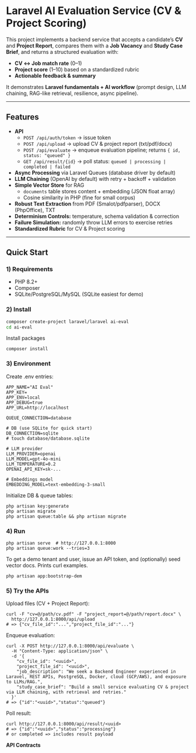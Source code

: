 # Laravel AI Evaluation Service (CV & Project Scoring)

This project implements a backend service that accepts a candidate’s **CV** and **Project Report**, compares them with a **Job Vacancy** and **Study Case Brief**, and returns a structured evaluation with:

- **CV ↔ Job match rate** (0–1)
- **Project score** (1–10) based on a standardized rubric
- **Actionable feedback & summary**

It demonstrates **Laravel fundamentals + AI workflow** (prompt design, LLM chaining, RAG-like retrieval, resilience, async pipeline).

---

## Features

- **API**
  - `POST /api/auth/token` → issue token
  - `POST /api/upload` → upload CV & project report (txt/pdf/docx)
  - `POST /api/evaluate` → enqueue evaluation pipeline; returns `{ id, status: "queued" }`
  - `GET /api/result/{id}` → poll status: `queued | processing | completed | failed`
- **Async Processing** via Laravel Queues (database driver by default)
- **LLM Chaining** (OpenAI by default) with retry + backoff + validation
- **Simple Vector Store** for RAG
  - `documents` table stores content + embedding (JSON float array)
  - Cosine similarity in PHP (fine for small corpus)
- **Robust Text Extraction** from PDF (Smalot/pdfparser), DOCX (PhpOffice), TXT
- **Determinism Controls:** temperature, schema validation & correction
- **Failure Simulation:** randomly throw LLM errors to exercise retries
- **Standardized Rubric** for CV & Project scoring

---

## Quick Start

### 1) Requirements
- PHP 8.2+
- Composer
- SQLite/PostgreSQL/MySQL (SQLite easiest for demo)

### 2) Install
```bash
composer create-project laravel/laravel ai-eval
cd ai-eval
```
Install packages
```
composer install
```

### 3) Environment
Create .env entries:
```
APP_NAME="AI Eval"
APP_KEY=
APP_ENV=local
APP_DEBUG=true
APP_URL=http://localhost

QUEUE_CONNECTION=database

# DB (use SQLite for quick start)
DB_CONNECTION=sqlite
# touch database/database.sqlite

# LLM provider
LLM_PROVIDER=openai
LLM_MODEL=gpt-4o-mini
LLM_TEMPERATURE=0.2
OPENAI_API_KEY=sk-...

# Embeddings model
EMBEDDING_MODEL=text-embedding-3-small
```

Initialize DB & queue tables:
```
php artisan key:generate
php artisan migrate
php artisan queue:table && php artisan migrate
```

### 4) Run
```
php artisan serve  # http://127.0.0.1:8000
php artisan queue:work --tries=3
```
To get a demo tenant and user, issue an API token, and (optionally) seed vector docs. Prints curl examples.
```
php artisan app:bootstrap-dem
```

### 5) Try the APIs
Upload files (CV + Project Report):
```
curl -F "cv=@/path/cv.pdf" -F "project_report=@/path/report.docx" \
  http://127.0.0.1:8000/api/upload
# => {"cv_file_id":"...","project_file_id":"..."}
```

Enqueue evaluation:
```
curl -X POST http://127.0.0.1:8000/api/evaluate \
  -H "Content-Type: application/json" \
  -d '{
    "cv_file_id": "<uuid>",
    "project_file_id": "<uuid>",
    "job_description": "We seek a Backend Engineer experienced in Laravel, REST APIs, PostgreSQL, Docker, cloud (GCP/AWS), and exposure to LLMs/RAG.",
    "study_case_brief": "Build a small service evaluating CV & project via LLM chaining, with retrieval and retries."
  }'
# => {"id":"<uuid>","status":"queued"}
```

Poll result:
```
curl http://127.0.0.1:8000/api/result/<uuid>
# => {"id":"<uuid>","status":"processing"}
# or completed => includes result payload
```

**API Contracts**